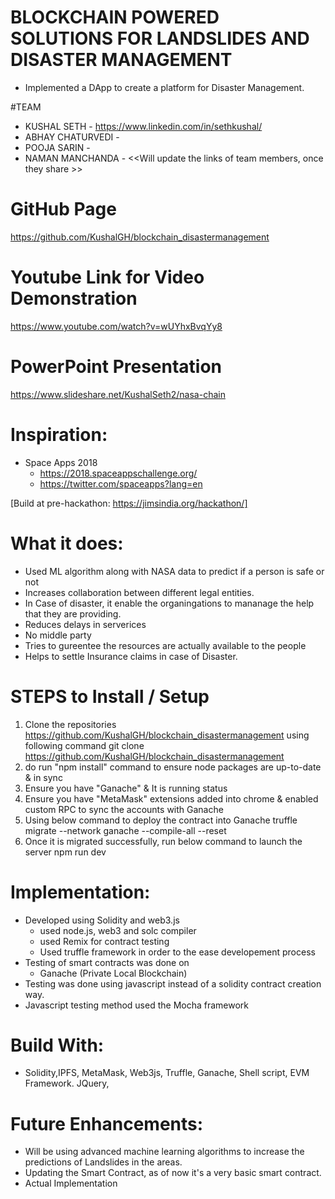 # BLOCKCHAIN POWERED SOLUTIONS FOR LANDSLIDES AND DISASTER MANAGEMENT
* Implemented a DApp to create a platform for Disaster Management.

#TEAM
* KUSHAL SETH             - https://www.linkedin.com/in/sethkushal/
* ABHAY CHATURVEDI        - 
* POOJA SARIN             -
* NAMAN MANCHANDA         - 
<<Will update the links of team members, once they share >>

# GitHub Page
  https://github.com/KushalGH/blockchain_disastermanagement
 
# Youtube Link for Video Demonstration
  https://www.youtube.com/watch?v=wUYhxBvqYy8

# PowerPoint Presentation
  https://www.slideshare.net/KushalSeth2/nasa-chain

# Inspiration:
* Space Apps 2018
    - https://2018.spaceappschallenge.org/
    - https://twitter.com/spaceapps?lang=en

[Build at pre-hackathon: https://jimsindia.org/hackathon/]

# What it does:
* Used ML algorithm along with NASA data to predict if a person is safe or not 
* Increases collaboration between different legal entities.
* In Case of disaster, it enable the organingations to mananage the help that they are providing.
* Reduces delays in serverices
* No middle party
* Tries to gureentee the resources are actually available to the people
* Helps to settle Insurance claims in case of Disaster.

# STEPS to Install / Setup
1) Clone the repositories https://github.com/KushalGH/blockchain_disastermanagement using following command
git clone https://github.com/KushalGH/blockchain_disastermanagement
2) do run "npm install" command to ensure node packages are up-to-date & in sync
3) Ensure you have "Ganache" & It is running status
4) Ensure you have "MetaMask" extensions added into chrome & enabled custom RPC to sync the accounts with Ganache
5) Using below command to deploy the contract into Ganache
   truffle migrate --network ganache --compile-all --reset
6) Once it is migrated successfully, run below command to launch the server
   npm run dev


# Implementation:
* Developed using Solidity and web3.js
  * used node.js, web3 and solc compiler
  * used Remix for contract testing
  * Used truffle framework in order to the ease developement process
* Testing of smart contracts was done on 
  * Ganache (Private Local Blockchain)
* Testing was done using javascript instead of a solidity contract creation way.
* Javascript testing method used the Mocha framework
  
# Build With:
* Solidity,IPFS, MetaMask, Web3js, Truffle, Ganache, Shell script, EVM Framework. JQuery, 

# Future Enhancements:
* Will be using advanced machine learning algorithms to increase the predictions of Landslides in the areas.
* Updating the Smart Contract, as of now it's a very basic smart contract.
* Actual Implementation




